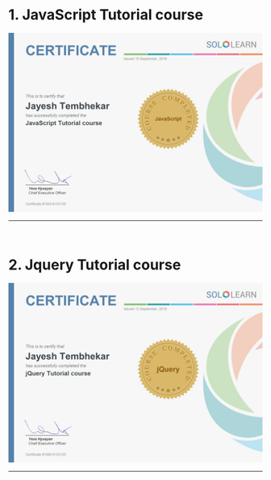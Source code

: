 # 1. JavaScript Tutorial course

![JavaScript Tutorial course](JavaScript_certificate.jpg "Course Completed")

---

<br>

# 2. Jquery Tutorial course

![Jquery Tutorial course](jQuery_certificate.jpg "Course Completed")

---